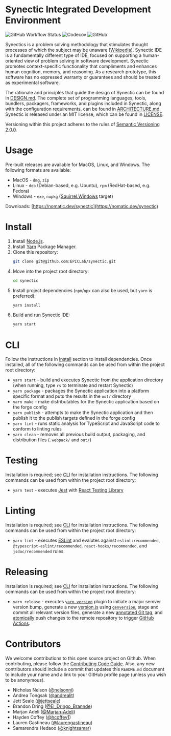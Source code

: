 # Synectic Integrated Development Environment

![GitHub Workflow Status](https://img.shields.io/github/actions/workflow/status/EPICLab/synectic/production.yml?style=for-the-badge)
![Codecov](https://img.shields.io/codecov/c/github/EPICLab/synectic?style=for-the-badge)
![GitHub](https://img.shields.io/github/license/EPICLab/synectic?style=for-the-badge)

Synectics is a problem solving methodology that stimulates thought processes of which the subject may be unaware ([Wikipedia](https://en.wikipedia.org/wiki/Synectics)). Synectic IDE is a fundamentally different type of IDE, focused on supporting a human-oriented view of problem solving in software development. Synectic promotes context-specific functionality that compliments and enhances human cognition, memory, and reasoning. As a research prototype, this software has no expressed warranty or guarantees and should be treated as experimental software.

The rationale and principles that guide the design of Synectic can be found in [DESIGN.md](https://github.com/EPICLab/synectic/blob/master/DESIGN.md). The complete set of programming languages, tools, bundlers, packagers, frameworks, and plugins included in Synectic, along with the configuration requirements, can be found in [ARCHITECTURE.md](https://github.com/EPICLab/synectic/blob/master/ARCHITECTURE.md). Synectic is released under an MIT license, which can be found in [LICENSE](https://github.com/EPICLab/synectic/blob/master/LICENSE).

Versioning within this project adheres to the rules of [Semantic Versioning 2.0.0](https://semver.org/).

# Usage

Pre-built releases are available for MacOS, Linux, and Windows. The following formats are available:

- MacOS - `dmg`, `zip`
- Linux - `deb` (Debian-based, e.g. Ubuntu), `rpm` (RedHat-based, e.g. Fedora)
- Windows - `exe`, `nupkg` ([Squirrel.Windows](https://www.electronforge.io/config/makers/squirrel.windows) target)

Downloads: [https://nomatic.dev/synectic](https://nomatic.dev/synectic)

# Install

1. Install [Node.js](https://nodejs.org/en/).
2. Install [Yarn](https://yarnpkg.com/lang/en/) Package Manager.
3. Clone this repository:
   ```bash
   git clone git@github.com:EPICLab/synectic.git
   ```
4. Move into the project root directory:
   ```bash
   cd synectic
   ```
5. Install project dependencies (`npm`/`npx` can also be used, but `yarn` is preferred):
   ```bash
   yarn install
   ```
6. Build and run Synectic IDE:
   ```bash
   yarn start
   ```

# CLI

Follow the instructions in [Install](#Install) section to install dependencies. Once installed, all of the following commands can be used from within the project root directory:

- `yarn start` - build and executes Synectic from the application directory (when running, type `rs` to terminate and restart Synectic)
- `yarn package` - packages the Synectic application into a platform specific format and puts the results in the `out/` directory
- `yarn make` - make distributables for the Synectic application based on the forge config
- `yarn publish` - attempts to make the Synectic application and then publish it to the publish targets defined in the forge config
- `yarn lint` - runs static analysis for TypeScript and JavaScript code to conform to linting rules
- `yarn clean` - removes all previous build output, packaging, and distribution files (`.webpack/` and `out/`)

# Testing

Installation is required; see [CLI](#CLI) for installation instructions. The following commands can be used from within the project root directory:

- `yarn test` - executes [Jest](https://jestjs.io/) with [React Testing Library](https://testing-library.com/docs/react-testing-library/intro/)

# Linting

Installation is required; see [CLI](#CLI) for installation instructions. The following commands can be used from within the project root directory:

- `yarn lint` - executes [ESLint](https://eslint.org/) and evalutes against `eslint:recommended`, `@typescript-eslint/recommended`, `react-hooks/recommended`, and `jsdoc/recommended` rules

# Releasing

Installation is required; see [CLI](#CLI) for installation instructions. The following commands can be used from within the project root directory:

- `yarn release` - executes [`yarn version`](https://yarnpkg.com/cli/version) plugin to initiate a major semver version bump, generate a new [version.js](https://github.com/EPICLab/synectic/blob/main/version.js) using [`genversion`](https://www.npmjs.com/package/genversion), stage and commit all relevant version files, generate a new [annotated Git tag](https://git-scm.com/book/en/v2/Git-Basics-Tagging), and [atomically](https://git-scm.com/docs/git-push#Documentation/git-push.txt---no-atomic) push changes to the remote repository to trigger [GitHub Actions](https://docs.github.com/en/actions).

# Contributors

We welcome contributions to this open source project on Github. When contributing, please follow the [Contributing Code Guide](https://github.com/EPICLab/synectic/blob/master/CONTRIBUTING.md). Also, any new contributors should include a commit that updates this `README.md` document to include your name and a link to your GitHub profile page (unless you wish to be anonymous).

- Nicholas Nelson ([@nelsonni](https://github.com/nelsonni))
- Andrea Tongsak ([@andrealit](https://github.com/andrealit))
- Jett Seale ([@jettseale](https://github.com/jettseale))
- Brandon Dring ([@El_Dringo_Brannde](https://github.com/El-Dringo-Brannde))
- Marjan Adeli ([@Marjan-Adeli](https://github.com/Marjan-Adeli))
- Hayden Coffey ([@hcoffey1](https://github.com/hcoffey1))
- Lauren Gastineau ([@laurengastineau](https://github.com/laurengastineau))
- Samarendra Hedaoo ([@knightsamar](https://github.com/knightsamar))
